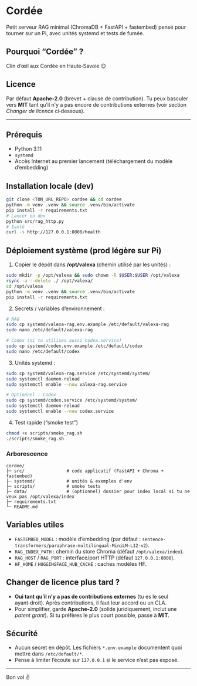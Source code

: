 # Cordée

Petit serveur RAG minimal (ChromaDB + FastAPI + fastembed) pensé pour tourner sur un Pi, avec unités systemd et tests de fumée.

## Pourquoi “Cordée” ?
Clin d’œil aux Cordée en Haute‑Savoie 😉

## Licence
Par défaut **Apache‑2.0** (brevet + clause de contribution). Tu peux basculer vers **MIT** tant qu’il n’y a pas encore de contributions externes (voir section *Changer de licence* ci‑dessous).

---

## Prérequis
- Python 3.11
- `systemd`
- Accès Internet au premier lancement (téléchargement du modèle d’embedding)

## Installation locale (dev)
```bash
git clone <TON_URL_REPO> cordee && cd cordee
python -m venv .venv && source .venv/bin/activate
pip install -r requirements.txt
# Lancer en dev
python src/rag_http.py
# Santé
curl -s http://127.0.0.1:8008/health
```

## Déploiement système (prod légère sur Pi)
1) Copier le dépôt dans **/opt/valexa** (chemin utilisé par les unités) :
```bash
sudo mkdir -p /opt/valexa && sudo chown -R $USER:$USER /opt/valexa
rsync -a --delete ./ /opt/valexa/
cd /opt/valexa
python -m venv .venv && source .venv/bin/activate
pip install -r requirements.txt
```

2) Secrets / variables d’environnement :
```bash
# RAG
sudo cp systemd/valexa-rag.env.example /etc/default/valexa-rag
sudo nano /etc/default/valexa-rag

# Codex (si tu utilises aussi codex.service)
sudo cp systemd/codex.env.example /etc/default/codex
sudo nano /etc/default/codex
```

3) Unités systemd :
```bash
sudo cp systemd/valexa-rag.service /etc/systemd/system/
sudo systemctl daemon-reload
sudo systemctl enable --now valexa-rag.service

# Optionnel : Codex
sudo cp systemd/codex.service /etc/systemd/system/
sudo systemctl daemon-reload
sudo systemctl enable --now codex.service
```

4) Test rapide (“smoke test”)
```bash
chmod +x scripts/smoke_rag.sh
./scripts/smoke_rag.sh
```

### Arborescence
```
cordee/
├─ src/                # code applicatif (FastAPI + Chroma + fastembed)
├─ systemd/            # unités & exemples d'env
├─ scripts/            # smoke tests
├─ data/               # (optionnel) dossier pour index local si tu ne veux pas /opt/valexa/index
├─ requirements.txt
└─ README.md
```

## Variables utiles
- `FASTEMBED_MODEL` : modèle d’embedding (par défaut : `sentence-transformers/paraphrase-multilingual-MiniLM-L12-v2`).
- `RAG_INDEX_PATH` : chemin du store Chroma (défaut `/opt/valexa/index`).
- `RAG_HOST` / `RAG_PORT` : interface/port HTTP (défaut `127.0.0.1:8008`).
- `HF_HOME` / `HUGGINGFACE_HUB_CACHE` : caches modèles HF.

## Changer de licence plus tard ?
- **Oui tant qu’il n’y a pas de contributions externes** (tu es le seul ayant‑droit). Après contributions, il faut leur accord ou un CLA.
- Pour simplifier, garde **Apache‑2.0** (solide juridiquement, inclut une *patent grant*). Si tu préfères le plus court possible, passe à **MIT**.

## Sécurité
- Aucun secret en dépôt. Les fichiers `*.env.example` documentent quoi mettre dans `/etc/default/*`.
- Pense à limiter l’écoute sur `127.0.0.1` si le service n’est pas exposé.

---

Bon vol ✌️
